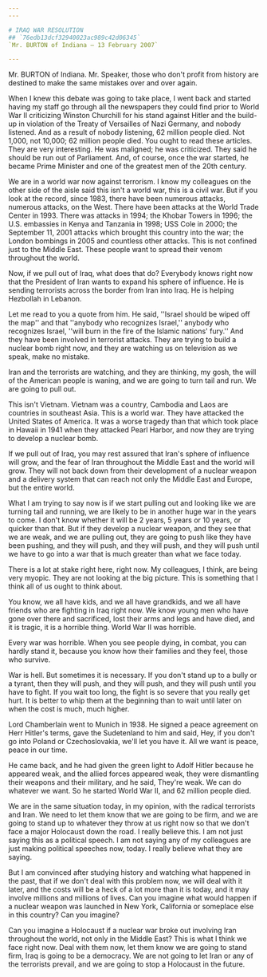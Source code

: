 ```yaml
---
---

# IRAQ WAR RESOLUTION
## `76edb13dcf32940023ac989c42d06345`
`Mr. BURTON of Indiana — 13 February 2007`

---
```



Mr. BURTON of Indiana. Mr. Speaker, those who don't profit from 
history are destined to make the same mistakes over and over again.

When I knew this debate was going to take place, I went back and 
started having my staff go through all the newspapers they could find 
prior to World War II criticizing Winston Churchill for his stand 
against Hitler and the build-up in violation of the Treaty of 
Versailles of Nazi Germany, and nobody listened. And as a result of 
nobody listening, 62 million people died. Not 1,000, not 10,000; 62 
million people died. You ought to read these articles. They are very 
interesting. He was maligned; he was criticized. They said he should be 
run out of Parliament. And, of course, once the war started, he became 
Prime Minister and one of the greatest men of the 20th century.



We are in a world war now against terrorism. I know my colleagues on 
the other side of the aisle said this isn't a world war, this is a 
civil war. But if you look at the record, since 1983, there have been 
numerous attacks, numerous attacks, on the West. There have been 
attacks at the World Trade Center in 1993. There was attacks in 1994; 
the Khobar Towers in 1996; the U.S. embassies in Kenya and Tanzania in 
1998; USS Cole in 2000; the September 11, 2001 attacks which brought 
this country into the war; the London bombings in 2005 and countless 
other attacks. This is not confined just to the Middle East. These 
people want to spread their venom throughout the world.

Now, if we pull out of Iraq, what does that do? Everybody knows right 
now that the President of Iran wants to expand his sphere of influence. 
He is sending terrorists across the border from Iran into Iraq. He is 
helping Hezbollah in Lebanon.

Let me read to you a quote from him. He said, ''Israel should be 
wiped off the map'' and that ''anybody who recognizes Israel,'' anybody 
who recognizes Israel, ''will burn in the fire of the Islamic nations' 
fury.'' And they have been involved in terrorist attacks. They are 
trying to build a nuclear bomb right now, and they are watching us on 
television as we speak, make no mistake.

Iran and the terrorists are watching, and they are thinking, my gosh, 
the will of the American people is waning, and we are going to turn 
tail and run. We are going to pull out.

This isn't Vietnam. Vietnam was a country, Cambodia and Laos are 
countries in southeast Asia. This is a world war. They have attacked 
the United States of America. It was a worse tragedy than that which 
took place in Hawaii in 1941 when they attacked Pearl Harbor, and now 
they are trying to develop a nuclear bomb.

If we pull out of Iraq, you may rest assured that Iran's sphere of 
influence will grow, and the fear of Iran throughout the Middle East 
and the world will grow. They will not back down from their development 
of a nuclear weapon and a delivery system that can reach not only the 
Middle East and Europe, but the entire world.

What I am trying to say now is if we start pulling out and looking 
like we are turning tail and running, we are likely to be in another 
huge war in the years to come. I don't know whether it will be 2 years, 
5 years or 10 years, or quicker than that. But if they develop a 
nuclear weapon, and they see that we are weak, and we are pulling out, 
they are going to push like they have been pushing, and they will push, 
and they will push, and they will push until we have to go into a war 
that is much greater than what we face today.

There is a lot at stake right here, right now. My colleagues, I 
think, are being very myopic. They are not looking at the big picture. 
This is something that I think all of us ought to think about.

You know, we all have kids, and we all have grandkids, and we all 
have friends who are fighting in Iraq right now. We know young men who 
have gone over there and sacrificed, lost their arms and legs and have 
died, and it is tragic, it is a horrible thing. World War II was 
horrible.

Every war was horrible. When you see people dying, in combat, you can 
hardly stand it, because you know how their families and they feel, 
those who survive.

War is hell. But sometimes it is necessary. If you don't stand up to 
a bully or a tyrant, then they will push, and they will push, and they 
will push until you have to fight. If you wait too long, the fight is 
so severe that you really get hurt. It is better to whip them at the 
beginning than to wait until later on when the cost is much, much 
higher.

Lord Chamberlain went to Munich in 1938. He signed a peace agreement 
on Herr Hitler's terms, gave the Sudetenland to him and said, Hey, if 
you don't go into Poland or Czechoslovakia, we'll let you have it. All 
we want is peace, peace in our time.

He came back, and he had given the green light to Adolf Hitler 
because he appeared weak, and the allied forces appeared weak, they 
were dismantling their weapons and their military, and he said, They're 
weak. We can do whatever we want. So he started World War II, and 62 
million people died.

We are in the same situation today, in my opinion, with the radical 
terrorists and Iran. We need to let them know that we are going to be 
firm, and we are going to stand up to whatever they throw at us right 
now so that we don't face a major Holocaust down the road. I really 
believe this. I am not just saying this as a political speech. I am not 
saying any of my colleagues are just making political speeches now, 
today. I really believe what they are saying.

But I am convinced after studying history and watching what happened 
in the past, that if we don't deal with this problem now, we will deal 
with it later, and the costs will be a heck of a lot more than it is 
today, and it may involve millions and millions of lives. Can you 
imagine what would happen if a nuclear weapon was launched in New York, 
California or someplace else in this country? Can you imagine?

Can you imagine a Holocaust if a nuclear war broke out involving Iran 
throughout the world, not only in the Middle East? This is what I think 
we face right now. Deal with them now, let them know we are going to 
stand firm, Iraq is going to be a democracy. We are not going to let 
Iran or any of the terrorists prevail, and we are going to stop a 
Holocaust in the future.
